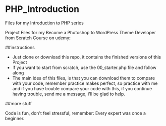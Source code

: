 # PHP_Introduction
Files for my Introduction to PHP series

Project Files for my Become a Photoshop to WordPress Theme Developer from Scratch Course on udemy:

##instructions

- Just clone or download this repo, it contains the finished versions of this Project
- If you want to start from scratch, use the 00_starter.php file and follow along
- The main idea of this files, is that you can download them to compare with your code, remember practice makes perfect, so practice with me and if you have trouble compare your code with this, if you continue having trouble, send me a message, i'll be glad to help.

##more stuff

Code is fun, don't feel stressful, remember: Every expert was once a beginner.
